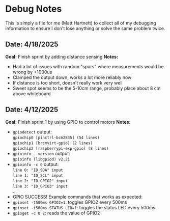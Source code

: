 # Debug Notes

This is simply a file for me (Matt Hartnett) to collect all of my debugging information to ensure I don't lose anything or solve the same problem twice.

## Date: 4/18/2025
**Goal:** Finish sprint by adding distance sensing
**Notes:**
* Had a lot of issues with random "spurs" where measurements would be wrong by +1000us
* Clamped the output down, works a lot more reliably now
* If distance is too short, doesn't really work very well
* Sweet spot seems to be the 5-10cm range, probably place about 8 cm above whiteboard

## Date: 4/12/2025
**Goal:** Finish sprint 1 by using GPIO to control motors
**Notes:**
* `gpiodetect` output: <br>
`gpiochip0 [pinctrl-bcm2835] (54 lines)` <br>
`gpiochip1 [brcmvirt-gpio] (2 lines)` <br>
`gpiochip2 [raspberrypi-exp-gpio] (8 lines)` <br>
* `gpioinfo --version` output:<br>
`gpioinfo (libgpiod) v2.21`
* `gpioinfo -c 0` output: <br>
`line 0: "ID_SDA" input` <br>
`line 1: "ID_SCL" input` <br>
`line 2: "ID_GPIO2" input` <br>
`line 3: "ID_GPIO3" input` <br>
...
* GPIO SUCCESS! Example commands that works as expected:
* `gpioset -t500ms GPIO2=1`: toggles GPIO2 every 500ms
* `gpioset -t500ms STATUS_LED=1`: toggles the status LED every 500ms
* `gpioget -c 0 2`: reads the value of GPIO2